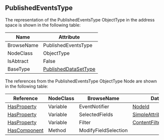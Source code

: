 <!-- objecttype -->
## PublishedEventsType
The representation of the PublishedEventsType ObjectType in the address space is shown in the following table:  

|Name|Attribute|
|---|---|
|BrowseName|PublishedEventsType|
|NodeClass|ObjectType|
|IsAbtract|False|
|BaseType|[PublishedDataSetType](../../../Part14/ObjectTypes/PublishedDataSetType/readme.md)|

The references from the PublishedEventsType ObjectType Node are shown in the following table:  

|Reference|NodeClass|BrowseName|DataType|TypeDefinition|ModellingRule|
|---|---|---|---|---|---|
|[HasProperty](../../../Part3/ReferenceTypes/HasProperty/readme.md)|Variable|EventNotifier|[NodeId](../../../Part3/DataTypes/NodeId/readme.md)|[PropertyType](../../Part5/VariableTypes/PropertyType/readme.md)|[Mandatory](../../Objects/Mandatory/readme.md)|
|[HasProperty](../../../Part3/ReferenceTypes/HasProperty/readme.md)|Variable|SelectedFields|[SimpleAttributeOperand](../../../Part4/DataTypes/SimpleAttributeOperand/readme.md)[]|[PropertyType](../../Part5/VariableTypes/PropertyType/readme.md)|[Mandatory](../../Objects/Mandatory/readme.md)|
|[HasProperty](../../../Part3/ReferenceTypes/HasProperty/readme.md)|Variable|Filter|[ContentFilter](../../../Part4/DataTypes/ContentFilter/readme.md)|[PropertyType](../../Part5/VariableTypes/PropertyType/readme.md)|[Mandatory](../../Objects/Mandatory/readme.md)|
|[HasComponent](../../../Part3/ReferenceTypes/HasComponent/readme.md)|Method|ModifyFieldSelection|||[Optional](../../Objects/Optional/readme.md)|


